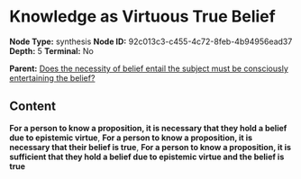 # Knowledge as Virtuous True Belief

**Node Type:** synthesis
**Node ID:** 92c013c3-c455-4c72-8feb-4b94956ead37
**Depth:** 5
**Terminal:** No

**Parent:** [Does the necessity of belief entail the subject must be consciously entertaining the belief?](does-the-necessity-of-belief-entail-the-subject-must-be-consciously-entertaining-the-belief-antithesis-e372aec2-c797-459a-9053-28228c095109.md)

## Content

**For a person to know a proposition, it is necessary that they hold a belief due to epistemic virtue**, **For a person to know a proposition, it is necessary that their belief is true**, **For a person to know a proposition, it is sufficient that they hold a belief due to epistemic virtue and the belief is true**
